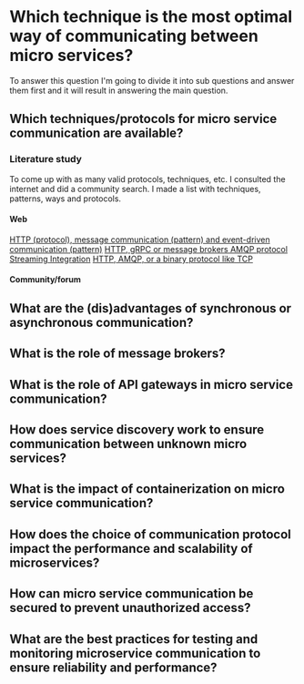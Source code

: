 # Which technique is the most optimal way of communicating between micro services?
To answer this question I'm going to divide it into sub questions and answer them first and it will result in answering the main question.





## Which techniques/protocols for micro service communication are available?


### Literature study 
To come up with as many valid protocols, techniques, etc. I consulted the internet and did a community search. I made a list with techniques, patterns, ways and protocols.

#### Web
[HTTP (protocol), message communication (pattern) and event-driven communication (pattern)](https://blog.logrocket.com/methods-for-microservice-communication/)
[HTTP, gRPC or message brokers AMQP protocol](https://medium.com/design-microservices-architecture-with-patterns/microservices-communications-f319f8d76b71)
[Streaming Integration](https://levelup.gitconnected.com/4-ways-to-establish-communication-between-microservices-984207f29497)
[HTTP, AMQP, or a binary protocol like TCP](https://learn.microsoft.com/en-us/dotnet/architecture/microservices/architect-microservice-container-applications/communication-in-microservice-architecture)


#### Community/forum




## What are the (dis)advantages of synchronous or asynchronous communication?
## What is the role of message brokers?
## What is the role of API gateways in micro service communication?
## How does service discovery work to ensure communication between unknown micro services?
## What is the impact of containerization on micro service communication?
## How does the choice of communication protocol impact the performance and scalability of microservices?
## How can micro service communication be secured to prevent unauthorized access?
## What are the best practices for testing and monitoring microservice communication to ensure reliability and performance?
